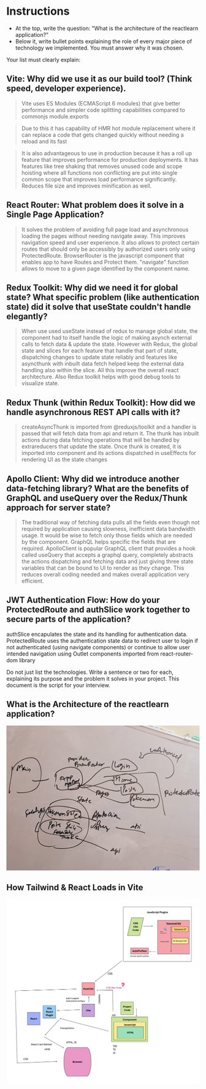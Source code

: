 # Instructions

* At the top, write the question: "What is the architecture of the reactlearn application?"
* Below it, write bullet points explaining the role of every major piece of technology we implemented. You must answer why it was chosen.

Your list must clearly explain:

## Vite: Why did we use it as our build tool? (Think speed, developer experience).

>Vite uses ES Modules (ECMAScript 6 modules) that give better performance and simpler code splitting capabilities compared to commonjs module.exports 

>Due to this it has capability of HMR hot module replacement where it can replace a code that gets changed quickly without needing a reload and its fast

> It is also advantageous to use in production because it has a roll up feature that improves performance for production deployments. It has features like tree shaking that removes unused code and scope hoisting where all functions non conflicting are put into single common scope that improves load performance significantly. Reduces file size and improves minification as well. 


## React Router: What problem does it solve in a Single Page Application?

> It solves the problem of avoiding full page load and asynchronous loading the pages without needing navigate away. This improves navigation speed and user experience. It also allows to protect certain routes that should only be accessibly by authorized users only using ProtectedRoute. BrowserRouter is the javascript component that enables app to have Routes and Protect them. "navigate" function allows to move to a given page identified by the component name.


## Redux Toolkit: Why did we need it for global state? What specific problem (like authentication state) did it solve that useState couldn't handle elegantly?


> When use used useState instead of redux to manage global state, the component had to itself handle the logic of making asynch external calls to fetch data & update the state. However with Redux, the global state and slices for each feature that handle that part of state, dispatching changes to update state reliably and features like asyncthunk with inbuilt data fetch helped keep the external data handling also within the slice. All this improve the overall react architecture. Also Redux toolkit helps with good debug tools to visualize state. 

## Redux Thunk (within Redux Toolkit): How did we handle asynchronous REST API calls with it?

> createAsyncThunk is imported from @reduxjs/toolkit and a handler is passed that will fetch data from api and return it. The thunk has inbuilt actions during data fetching operations that will be handled by extrareducers that update the state. Once thunk is created, it is imported into component and its actions dispatched in useEffects for rendering UI as the state changes

## Apollo Client: Why did we introduce another data-fetching library? What are the benefits of GraphQL and useQuery over the Redux/Thunk approach for server state?

> The traditional way of fetching data pulls all the fields even though not required by application causing slowness, inefficient data bandwidth usage. It would be wise to fetch only those fields which are needed by the component. GraphQL helps specific the fields that are required. ApolloClient is popular GraphQL client that provides a hook called useQuery that accepts a graphql query, completely abstracts the actions dispatching and fetching data and just giving three state variables that can be bound to UI to render as they change. This reduces overall coding needed and makes overall application very efficient. 


## JWT Authentication Flow: How do your ProtectedRoute and authSlice work together to secure parts of the application?

authSlice encapulates the state and its handling for authentication data. ProtectedRoute uses the authentication state data to redirect user to login if not authenticated (using navigate components) or continue to allow user intended navigation using Outlet components imported from react-router-dom library




Do not just list the technologies. Write a sentence or two for each, explaining its purpose and the problem it solves in your project. This document is the script for your interview.

## What is the Architecture of the reactlearn application?

![](20250620_213535.jpg)


## How Tailwind & React Loads in Vite

![](ViteReactTailwindNodeStudy.png)


